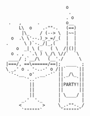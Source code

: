                             o
                             .
                            . o
      .   ,      .          o__
          L\  o    .-""-.   (==)
           |\_    / (--> \  |~~|
       o  .\ \'--.)_>_=/_(  |  |
     .      \ )`-._/|_,(    |  |
         o  _| \ (_   ( \  /|()|
       o . ,  `.\ ) \_/\ \//`  `\
      ____/ ;`__/\   (__'./      \
     |===/, ==\======/==|;  ____  ;
     \ _,' o . '-..-' o /||`    `||
      `'-.__  o'  __.-'` || _/\_ ||
            `'..'`       ||`    `||
              ||         ||PARTY!||
              ||         ||      ||
              ||         | \____/ |
           _.'  '._      |        |
          <        >     \_.-""-._/
           `""""""`       `""""""`
